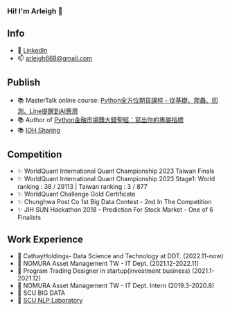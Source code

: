 ### Hi! I'm Arleigh 👋
## Info
- 💬 [LinkedIn](https://www.linkedin.com/in/arleighchang/)
- 📫 arleigh668@gmail.com

## Publish
- 📚 MasterTalk online course: [Python全方位期貨課程 - 從基礎、爬蟲、回測、Line提醒到AI應用](https://mastertalks.tw/products/python-futures?ref=ArleighChang)
- 📚 Author of [Python金融市場賺大錢聖經：寫出你的專屬指標](https://www.books.com.tw/products/0010901963?loc=M_0039_001)
- 📚 [IOH Sharing](https://ioh.tw/talks/%E6%9D%B1%E5%90%B3%E5%B7%A8%E8%B3%87-%E5%BC%B5%E5%B3%AE%E7%91%8B-tw-study-scu-bde)

## Competition
- ✨ WorldQuant International Quant Championship 2023 Taiwan Finals
- ✨ WorldQuant International Quant Championship 2023 Stage1: World ranking : 38 / 29113 | Taiwan ranking : 3 / 877
- ✨ WorldQuant Challenge Gold Certificate
- ✨ Chunghwa Post Co 1st Big Data Contest - 2nd In The Competition
- ✨ JIH SUN Hackathon 2018 - Prediction For Stock Market - One of 6 Finalists 

## Work Experience
- 👯 CathayHoldings- Data Science and Technology at DDT. (2022.11-now)
- 👯 NOMURA Asset Management TW - IT Dept. (2021.12-2022.11)
- 👯 Program Trading Designer in startup(investment business) (2021.1-2021.12)
- 👯 NOMURA Asset Management TW - IT Dept. Intern (2019.3-2020.8)
- 🌱 SCU BIG DATA
- 🌱 [SCU NLP Laboratory](https://nlp.bigdata.scu.edu.tw/)
